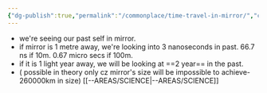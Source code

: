 ```yaml
---
{"dg-publish":true,"permalink":"/commonplace/time-travel-in-mirror/","created":"2025-02-14T02:34:36.483+08:00","updated":"2025-03-25T19:25:55.547+08:00"}
---
```



- we're seeing our past self in mirror.
- if mirror is 1 metre away, we're looking into 3 nanoseconds in past. 66.7 ns if 10m. 0.67 micro secs if 100m.
- if it is 1 light year away, we will be looking at ==2 year== in the past.
- ( possible in theory only cz mirror's size will be impossible to achieve-260000km in size)
[[--AREAS/SCIENCE\|--AREAS/SCIENCE]]

